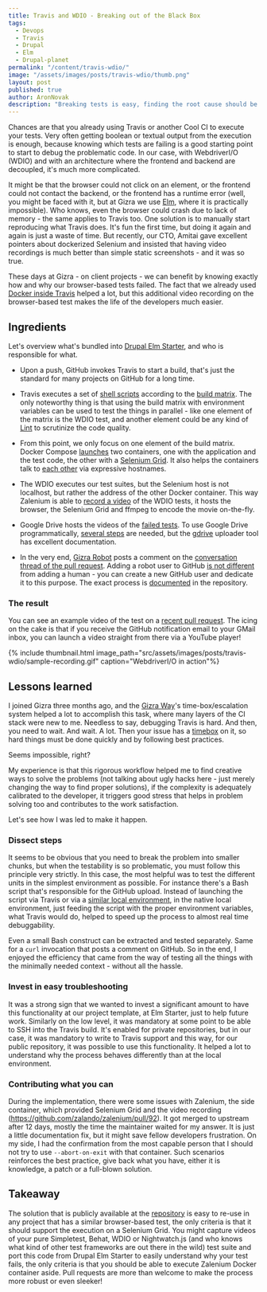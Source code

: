 ```yaml
---
title: Travis and WDIO - Breaking out of the Black Box
tags:
  - Devops
  - Travis
  - Drupal
  - Elm
  - Drupal-planet
permalink: "/content/travis-wdio/"
image: "/assets/images/posts/travis-wdio/thumb.png"
layout: post
published: true
author: AronNovak
description: "Breaking tests is easy, finding the root cause should be likewise."
---
```


Chances are that you already using Travis or another Cool CI to execute your tests. Very often getting boolean or textual output from the execution is enough, because knowing which tests are failing is a good starting point to start to debug the problematic code. In our case, with WebdriverI/O (WDIO) and with an architecture where the frontend and backend are decoupled, it's much more complicated.

It might be that the browser could not click on an element, or the frontend could not contact the backend, or the frontend has a runtime error (well, you might be faced with it, but at Gizra we use [Elm](http://elm-lang.org/), where it is practically impossible). Who knows, even the browser could crash due to lack of memory - the same applies to Travis too. One solution is to manually start reproducing what Travis does. It's fun the first time, but doing it again and again is just a waste of time. But recently, our CTO, Amitai gave excellent pointers about dockerized Selenium and insisted that having video recordings is much better than simple static screenshots - and it was so true.

These days at Gizra - on client projects - we can benefit by knowing exactly how and why our browser-based tests failed. The fact that we already used [Docker inside Travis](http://www.gizra.com/content/docker-travis-ci/) helped a lot, but this additional video recording on the browser-based test makes the life of the developers much easier.

## Ingredients

Let's overview what's bundled into [Drupal Elm Starter](https://github.com/Gizra/drupal-elm-starter), and who is responsible for what.

* Upon a push, GitHub invokes Travis to start a build, that's just the standard for many projects on GitHub for a long time.

* Travis executes a set of [shell scripts](https://github.com/Gizra/drupal-elm-starter/blob/master/.travis.yml#L9) according to the [build matrix](https://docs.travis-ci.com/user/customizing-the-build#Build-Matrix). The only noteworthy thing is that using the build matrix with environment variables can be used to test the things in parallel - like one element of the matrix is the WDIO test, and another element could be any kind of [Lint](https://en.wikipedia.org/wiki/Lint_(software)) to scrutinize the code quality.

* From this point, we only focus on one element of the build matrix. Docker Compose [launches](https://github.com/Gizra/drupal-elm-starter/blob/master/ci-scripts/docker\_files/docker-compose.yml) two containers, one with the application and the test code, the other with a [Selenium Grid](https://github.com/zalando/zalenium). It also helps the containers talk to [each other](https://docs.docker.com/compose/networking/) via expressive hostnames.

* The WDIO executes our test suites, but the Selenium host is not localhost, but rather the address of the other Docker container. This way Zalenium is able to [record a video](https://github.com/zalando/zalenium#using-it) of the WDIO tests, it hosts the browser, the Selenium Grid and ffmpeg to encode the movie on-the-fly.

* Google Drive hosts the videos of the [failed tests](https://github.com/Gizra/drupal-elm-starter/blob/master/ci-scripts/test_server.sh#L77). To use Google Drive programmatically, [several steps](https://github.com/Gizra/drupal-elm-starter/blob/master/server/README.md#google-drive-integration) are needed, but the [gdrive](https://github.com/prasmussen/gdrive) uploader tool has excellent documentation.

* In the very end, [Gizra Robot](https://github.com/Gizra-robot) posts a comment on the [conversation thread of the pull request](https://github.com/Gizra/drupal-elm-starter/blob/master/ci-scripts/test_server.sh#L94). Adding a robot user to GitHub [is not different](https://help.github.com/articles/differences-between-user-and-organization-accounts/) from adding a human - you can create a new GitHub user and dedicate it to this purpose. The exact process is [documented](https://github.com/Gizra/drupal-elm-starter/blob/master/server/README.md#github-integration) in the repository.

### The result

You can see an example video of the test on a [recent pull request](https://github.com/Gizra/drupal-elm-starter/pull/93#issuecomment-298260575). The icing on the cake is that if you receive the GitHub notification email to your GMail inbox, you can launch a video straight from there via a YouTube player!

{% include thumbnail.html image_path="src/assets/images/posts/travis-wdio/sample-recording.gif" caption="WebdriverI/O in action"%}

## Lessons learned

I joined Gizra three months ago, and the [Gizra Way](https://www.thegizraway.com/)'s time-box/escalation system helped a lot to accomplish this task, where many layers of the CI stack were new to me. Needless to say, debugging Travis is hard. And then, you need to wait. And wait. A lot. Then your issue has a [timebox](https://github.com/Gizra/drupal-elm-starter/issues/83) on it, so hard things must be done quickly and by following best practices. 

Seems impossible, right? 

My experience is that this rigorous workflow helped me to find creative ways to solve the problems (not talking about ugly hacks here - just merely changing the way to find proper solutions), if the complexity is adequately calibrated to the developer, it triggers good stress that helps in problem solving too and contributes to the work satisfaction.

Let's see how I was led to make it happen.

### Dissect steps
It seems to be obvious that you need to break the problem into smaller chunks, but when the testability is so problematic, you must follow this principle very strictly. In this case, the most helpful was to test the different units in the simplest environment as possible. For instance there's a Bash script that's responsible for the GitHub upload. Instead of launching the script via Travis or via a [similar local environment](https://docs.travis-ci.com/user/common-build-problems/#Running-a-Container-Based-Docker-Image-Locally), in the native local environment, just feeding the script with the proper environment variables, what Travis would do, helped to speed up the process to almost real time debuggability.

Even a small Bash construct can be extracted and tested separately. Same for a `curl` invocation that posts a comment on GitHub. So in the end, I enjoyed the efficiency that came from the way of testing all the things with the minimally needed context - without all the hassle.

### Invest in easy troubleshooting
It was a strong sign that we wanted to invest a significant amount to have this functionality at our project template, at Elm Starter, just to help future work. Similarly on the low level, it was mandatory at some point to be able to SSH into the Travis build. It's enabled for private repositories, but in our case, it was mandatory to write to Travis support and this way, for our public repository, it was possible to use this functionality. It helped a lot to understand why the process behaves differently than at the local environment.

### Contributing what you can
During the implementation, there were some issues with Zalenium, the side container, which provided Selenium Grid and the video recording (https://github.com/zalando/zalenium/pull/92). It got merged to upstream after 12 days, mostly the time the maintainer waited for my answer. It is just a little documentation fix, but it might save fellow developers frustration. On my side, I had the confirmation from the most capable person that I should not try to use ```--abort-on-exit``` with that container. Such scenarios reinforces the best practice, give back what you have, either it is knowledge, a patch or a full-blown solution.

## Takeaway

The solution that is publicly available at the [repository](https://github.com/Gizra/drupal-elm-starter/tree/master/ci-scripts) is easy to re-use in any project that has a similar browser-based test, the only criteria is that it should support the execution on a Selenium Grid. You might capture videos of your pure Simpletest, Behat, WDIO or Nightwatch.js (and who knows what kind of other test frameworks are out there in the wild) test suite and port this code from Drupal Elm Starter to easily understand why your test fails, the only criteria is that you should be able to execute Zalenium Docker container aside. Pull requests are more than welcome to make the process more robust or even sleeker!
